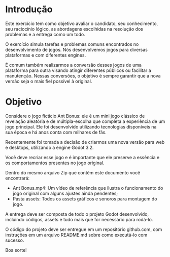 # Introdução

Este exercício tem como objetivo avaliar o candidato, seu conhecimento, seu raciocínio lógico, as abordagens escolhidas na resolução dos problemas e a entrega como um todo.

O exercício simula tarefas e problemas comuns encontrados no desenvolvimento de jogos. Nós desenvolvemos jogos para diversas plataformas e com diferentes engines.

É comum também realizarmos a conversão desses jogos de uma plataforma para outra visando atingir diferentes públicos ou facilitar a manutenção. Nessas conversões, o objetivo é sempre garantir que a nova versão seja o mais fiel possível à original.

# Objetivo

Considere o jogo fictício Ant Bonus: ele é um mini jogo clássico de revelação aleatória e de múltipla-escolha que completa a experiência de um jogo principal. Ele foi desenvolvido utilizando tecnologias disponíveis na sua época e há anos conta com milhares de fãs.

Recentemente foi tomada a decisão de criarmos uma nova versão para web e desktops, utilizando a engine Godot 3.2.

Você deve recriar esse jogo e é importante que ele preserve a essência e os comportamentos presentes no jogo original.

Dentro do mesmo arquivo Zip que contém este documento você encontrará: 

- Ant Bonus.mp4: Um vídeo de referência que ilustra o funcionamento do jogo original com alguns ajustes ainda pendentes;
- Pasta assets: Todos os assets gráficos e sonoros para montagem do jogo.

A entrega deve ser composta de todo o projeto Godot desenvolvido, incluindo códigos, assets e tudo mais que for necessário para rodá-lo.

O código do projeto deve ser entregue em um repositório github.com, com instruções em um arquivo README.md sobre como executá-lo com sucesso.

Boa sorte!

